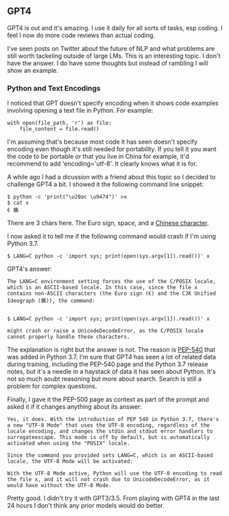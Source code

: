 ## GPT4

GPT4 is out and it's amazing. I use it daily for all sorts of tasks, esp coding. I feel I now do more code reviews than actual coding. 

I've seen posts on Twitter about the future of NLP and what problems are still worth tackeling outside of large LMs. This is an interesting topic. I don't have the answer. I do have some thoughts but instead of rambling I will show an example. 

### Python and Text Encodings

I noticed that GPT doesn't specify encoding when it shows code examples involving opening a text file in Python. For example:

```
with open(file_path, 'r') as file:
    file_content = file.read()
```

I'm assuming that's because most code it has seen doesn't specify encoding even though it's still needed for portability. If you tell it you want the code to be portable or that you live in China for example, it'd recommend to add 'encoding='utf-8'. It clearly knows what it is for. 

A while ago I had a dicussion with a friend about this topic so I decided to challenge GPT4 a bit. I showed it the following command line snippet:

```
$ python -c 'print("\u20ac \u9474")' >x
$ cat x
€ 鑴
```
There are 3 chars here. The Euro sign, space, and a [Chinese character](https://www.compart.com/en/unicode/U+9474).

I now asked it to tell me if the following command would crash if I'm using Python 3.7. 

```
$ LANG=C python -c 'import sys; print(open(sys.argv[1]).read())' x
```

GPT4's answer:

```
The LANG=C environment setting forces the use of the C/POSIX locale, which is an ASCII-based locale. In this case, since the file x contains non-ASCII characters (the Euro sign (€) and the CJK Unified Ideograph (鑴)), the command:


$ LANG=C python -c 'import sys; print(open(sys.argv[1]).read())' x

might crash or raise a UnicodeDecodeError, as the C/POSIX locale cannot properly handle these characters.
```

The explanation is right but the answer is not. The reason is [PEP-540](https://peps.python.org/pep-0540) that was added in Python 3.7. I'm sure that GPT4 has seen a lot of related data during training, including the PEP-540 page and the Python 3.7 release notes, but it's a needle in a haystack of data it has seen about Python. It's not so much aoubt reasoning but more about search. Search is still a problem for complex questions. 

Finally, I gave it the PEP-500 page as context as part of the prompt and asked it if it changes anything about its answer:

```
Yes, it does. With the introduction of PEP 540 in Python 3.7, there's a new "UTF-8 Mode" that uses the UTF-8 encoding, regardless of the locale encoding, and changes the stdin and stdout error handlers to surrogateescape. This mode is off by default, but is automatically activated when using the "POSIX" locale.

Since the command you provided sets LANG=C, which is an ASCII-based locale, the UTF-8 Mode will be activated:

With the UTF-8 Mode active, Python will use the UTF-8 encoding to read the file x, and it will not crash due to UnicodeDecodeError, as it would have without the UTF-8 Mode.

```

Pretty good. I didn't try it with GPT3/3.5. From playing with GPT4 in the last 24 hours I don't think any prior models would do better.

